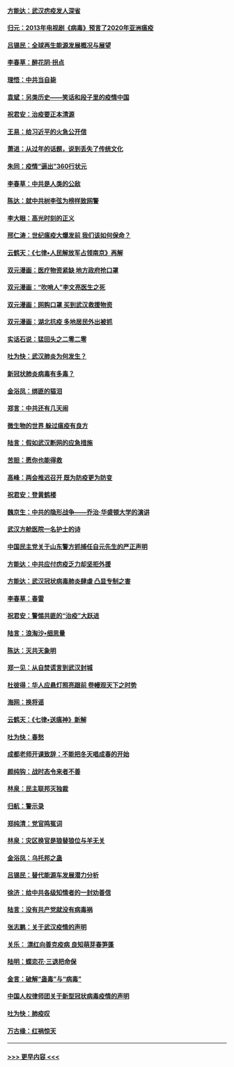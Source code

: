 #### [方能达：武汉疠疫发人深省](../pages/nsc993/n11891376.md?t=02241831) 
#### [归元：2013年电视剧《病毒》预言了2020年亚洲瘟疫](../pages/nsc993/n11891126.md?t=02241831) 
#### [吕锡民：全球再生能源发展概况与展望](../pages/nsc993/n11890613.md?t=02241831) 
#### [李春草：醉花阴·拐点](../pages/nsc993/n11890567.md?t=02241831) 
#### [理悟：中共当自毙](../pages/nsc993/n11890559.md?t=02241831) 
#### [袁斌：另类历史——笑话和段子里的疫情中国](../pages/nsc993/n11889243.md?t=02241831) 
#### [祝君安：治疫要正本清源](../pages/nsc993/n11889085.md?t=02241831) 
#### [王易：给习近平的火急公开信](../pages/nsc993/n11888225.md?t=02241831) 
#### [萧进：从过年的话题，说到丢失了传统文化](../pages/nsc993/n11887732.md?t=02241831) 
#### [朱同：疫情“逼出”360行状元](../pages/nsc993/n11887678.md?t=02241831) 
#### [李春草：中共是人类的公敌](../pages/nsc993/n11887656.md?t=02241831) 
#### [陈达：就中共树李弦为榜样致网警](../pages/nsc993/n11887625.md?t=02241831) 
#### [李大眼：高光时刻的正义](../pages/nsc993/n11887585.md?t=02241831) 
#### [邢仁涛：世纪瘟疫大爆发前 我们该如何保命？](../pages/nsc993/n11887535.md?t=02241831) 
#### [云鹤天：《七律▪人民解放军占领南京》再解](../pages/nsc993/n11887524.md?t=02241831) 
#### [双元漫画：医疗物资紧缺 地方政府抢口罩](../pages/nsc993/n11884744.md?t=02241831) 
#### [双元漫画：“吹哨人”李文亮医生之死](../pages/nsc993/n11884705.md?t=02241831) 
#### [双元漫画：网购口罩 买到武汉救援物资](../pages/nsc993/n11884670.md?t=02241831) 
#### [双元漫画：湖北抗疫 多地居民外出被抓](../pages/nsc993/n11884643.md?t=02241831) 
#### [实话石说：猛回头之二零二零](../pages/nsc993/n11883968.md?t=02241831) 
#### [吐为快：武汉肺炎为何发生？](../pages/nsc993/n11882180.md?t=02241831) 
#### [新冠状肺炎病毒有多毒？](../pages/nsc993/n11881790.md?t=02241831) 
#### [金浴凤：绑匪的猫泪](../pages/nsc993/n11880664.md?t=02241831) 
#### [郑言：中共还有几天闹](../pages/nsc993/n11880645.md?t=02241831) 
#### [微生物的世界 躲过瘟疫有良方](../pages/nsc993/n11880492.md?t=02241831) 
#### [陆言：假如武汉断网的应急措施](../pages/nsc993/n11880619.md?t=02241831) 
#### [苦胆：愿你也能得救](../pages/nsc993/n11880601.md?t=02241831) 
#### [高峰：两会推迟召开  既为防疫更为防变](../pages/nsc993/n11879977.md?t=02241831) 
#### [祝君安：登黄鹤楼](../pages/nsc993/n11880583.md?t=02241831) 
#### [魏京生：中共的隐形战争——乔治‧华盛顿大学的演讲](../pages/nsc993/n11879765.md?t=02241831) 
#### [武汉方舱医院一名护士的诗](../pages/nsc993/n11878480.md?t=02241831) 
#### [中国民主党关于山东警方抓捕任自元先生的严正声明](../pages/nsc993/n11877506.md?t=02241831) 
#### [方能达：中共应付疠疫乏力却坚拒外援](../pages/nsc993/n11877497.md?t=02241831) 
#### [方能达：武汉冠状病毒肺炎肆虐 凸显专制之害](../pages/nsc993/n11877475.md?t=02241831) 
#### [李春草：春雷](../pages/nsc993/n11876287.md?t=02241831) 
#### [祝君安：警惕共匪的“治疫”大跃进](../pages/nsc993/n11876084.md?t=02241831) 
#### [陆言：浪淘沙•细思量](../pages/nsc993/n11876071.md?t=02241831) 
#### [陈达：灭共天象明](../pages/nsc993/n11876063.md?t=02241831) 
#### [郑一见：从自焚谎言到武汉封城](../pages/nsc993/n11875621.md?t=02241831) 
#### [杜彼得：华人应悬灯照亮跟前 卷幔观天下之时势](../pages/nsc993/n11874822.md?t=02241831) 
#### [海网：换将谣](../pages/nsc993/n11873712.md?t=02241831) 
#### [云鹤天：《七律▪送瘟神》新解](../pages/nsc993/n11873598.md?t=02241831) 
#### [吐为快：春愁](../pages/nsc993/n11872801.md?t=02241831) 
#### [成都老师开课致辞：不能把冬天唱成春的开始](../pages/nsc993/n11872653.md?t=02241831) 
#### [颜纯钩：战时态令来者不善](../pages/nsc993/n11872011.md?t=02241831) 
#### [林泉：民主联邦灭独裁](../pages/nsc993/n11870998.md?t=02241831) 
#### [归航：警示录](../pages/nsc993/n11870963.md?t=02241831) 
#### [郑纯清：党官鸣冤词](../pages/nsc993/n11870938.md?t=02241831) 
#### [林泉：灾区换官是狼替狼位与羊无关](../pages/nsc993/n11870896.md?t=02241831) 
#### [金浴凤：乌托邦之蛊](../pages/nsc993/n11870879.md?t=02241831) 
#### [吕锡民：替代能源车发展潜力分析](../pages/nsc993/n11870656.md?t=02241831) 
#### [徐济：给中共各级知情者的一封劝善信](../pages/nsc993/n11868561.md?t=02241831) 
#### [陆言：没有共产党就没有病毒祸](../pages/nsc993/n11868232.md?t=02241831) 
#### [张志鹏：关于武汉疫情的声明](../pages/nsc993/n11867182.md?t=02241831) 
#### [关乐： 漂红向善克疫病 良知萌芽春笋蓬](../pages/nsc993/n11865710.md?t=02241831) 
#### [陆明：蝶恋花‧三退把命保](../pages/nsc993/n11865673.md?t=02241831) 
#### [金言：破解“蛊毒”与“病毒”](../pages/nsc993/n11864103.md?t=02241831) 
#### [中国人权律师团关于新型冠状病毒疫情的声明](../pages/nsc993/n11864249.md?t=02241831) 
#### [吐为快：肺疫叹](../pages/nsc993/n11864027.md?t=02241831) 
#### [万古缘：红祸惊天](../pages/nsc993/n11864079.md?t=02241831) 

----
#### [ >>> 更早内容 <<< ](../indexes/nsc993-earlier.md)
